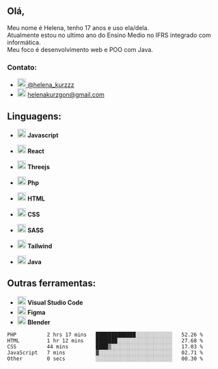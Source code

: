## Olá,  
Meu nome é Helena, tenho 17 anos e uso ela/dela.  
Atualmente estou no ultimo ano do Ensino Medio no IFRS integrado com informática.   
Meu foco é desenvolvimento web e POO com Java.  

### Contato: 
- <a target="_blank" href="https://twitter.com/helena_kurzzz"> <img src="https://cdn.jsdelivr.net/gh/devicons/devicon/icons/twitter/twitter-original.svg" width="20px" height="auto" /> @helena_kurzzz </a>
- <img src="https://cdn.jsdelivr.net/gh/devicons/devicon/icons/google/google-original.svg"   width="20px" height="auto" /> helenakurzgon@gmail.com

## Linguagens:
- <img src="https://cdn.jsdelivr.net/gh/devicons/devicon/icons/javascript/javascript-original.svg"  width="20px" height="auto" /> **Javascript**
- <img src="https://cdn.jsdelivr.net/gh/devicons/devicon/icons/react/react-original.svg"  width="20px" height="auto" /> **React**
- <img src="https://aws1.discourse-cdn.com/standard17/uploads/threejs/original/2X/b/be2f75f72751c11cbe1593c69a99a52900bf12cb.svg" width="20px" height="auto" /> **Threejs**
  
- <img src="https://cdn.jsdelivr.net/gh/devicons/devicon/icons/php/php-original.svg"  width="20px" height="auto" /> **Php**
  
- <img src="https://cdn.jsdelivr.net/gh/devicons/devicon/icons/html5/html5-original.svg"  width="20px" height="auto" /> **HTML**

- <img src="https://cdn.jsdelivr.net/gh/devicons/devicon/icons/css3/css3-original.svg"  width="20px" height="auto" /> **CSS**
- <img src="https://cdn.jsdelivr.net/gh/devicons/devicon/icons/sass/sass-original.svg"  width="20px" height="auto" /> **SASS**
- <img src="https://cdn.jsdelivr.net/gh/devicons/devicon/icons/tailwindcss/tailwindcss-plain.svg"  width="20px" height="auto" /> **Tailwind**

- <img src="https://cdn.jsdelivr.net/gh/devicons/devicon/icons/java/java-original.svg"  width="20px" height="auto" /> **Java**
 
## Outras ferramentas:
- <img src="https://cdn.jsdelivr.net/gh/devicons/devicon/icons/vscode/vscode-original.svg"  width="20px" height="auto" /> **Visual Studio Code**
- <img src="https://cdn.jsdelivr.net/gh/devicons/devicon/icons/figma/figma-original.svg"  width="20px" height="auto" /> **Figma**
- <img src="https://cdn.jsdelivr.net/gh/devicons/devicon/icons/blender/blender-original.svg"  width="20px" height="auto" /> **Blender**


<!--START_SECTION:waka-->

```text
PHP          2 hrs 17 mins   █████████████░░░░░░░░░░░░   52.26 %
HTML         1 hr 12 mins    ███████░░░░░░░░░░░░░░░░░░   27.68 %
CSS          44 mins         ████▒░░░░░░░░░░░░░░░░░░░░   17.03 %
JavaScript   7 mins          ▓░░░░░░░░░░░░░░░░░░░░░░░░   02.71 %
Other        0 secs          ░░░░░░░░░░░░░░░░░░░░░░░░░   00.30 %
```

<!--END_SECTION:waka-->
